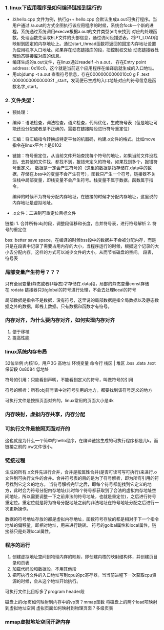### 1. linux下应用程序是如何编译链接到运行的
* 以hello.cpp 文件为例，执行g++ hello.cpp 会默认生成a.out可执行程序。当用户通过./a.out的方式企图执行该应用程序的时候，系统会fock一个新的进程，系统通过系统调用execve根据a.out的文件类型(elf)来找到
对应的处理函数。处理函数先读取ELF文件的头部信息，通过访问段描述表，将PT_LOAD段映射到固定的内存地址上。通过start_thread函数将返回的固定内存地址设置为应用程序入口地址。如果存在动态链接库的段，把控制权交给
动态链接器处理动态链接库对应的信息。
* 编译生成的a.out文件，在linux通过readelf -h a.out， 存在Entry point address:               0x10c0，这个就是当前这个应用程序在编译后就生成的入口地址。
* 用objdump -t a.out 查看符号信息，存在00000000000010c0 g     F .text  000000000000002f              _start，发现便已生成的入口地址对应的符号信息是函数名字_start。

### 2. 文件类型：
* 预处理：
* 编译：语法检查，词法检查，语义检查，代码优化，生成符号表（但是地址可能还没分配或者是不正确的，需要在链接阶段进行符号重定位）
* 汇编：将汇编指令转换成特定平台的机器码，构建.o文件的格式。比如move指令在linux平台上是0102
* 链接：符号重定位，从当前文件开始查找每个符号的地址，如果当前文件没找到，去其他的文件找，都找不到，报错未定义的符号。如果找到多个，报错符号重定义。
数据是一定会产生符号的（这里的数据是指存储在.data中的数据，存储在.bss中的变量不会产生符号），函数只产生一个符号，链接器不关注栈中局部变量，即栈变量不会产生符号。栈变量不属于数据。函数属于指令。

  编译的时候不为符号分配内存地址，在链接的时候才分配内存地址，这里说的内存地址是虚拟地址。
* .o文件：二进制可重定位目标文件

链接:   1. 合并所有obj的段，调整段偏移和长度，合并符号表，进行符号解析
        2. 符号的重定位

bss: better save space，在编译的时候bss段中的数据并不会被分配内存，而是只是在段表中记录了需要占用内存的大小，当程序运行的时候，根据这个记录的大小去分配内存，这样的方式可以减少文件的大小，从而节省磁盘的空间。
段表，符号表
### 局部变量产生符号？？？

只有全局变量(静态或者非静态)才存储在.data段，局部的静态变量const存储在.rodata
链接器只对global的符号进行处理，不会去处理local的符号

局部数据是指令不是数据，没有符号，这里说的局部数据是指全局数据以及静态数据之外的数据，即栈上数据。只有数据和函数才有符号。

### 内存对齐，为什么要内存对齐，如何实现内存对齐
1. 便于移植
2. 提高性能

### linux系统内存布局

32位举例
内核1G，用户3G                     高地址
环境变量
命令行
栈区
|
堆区
.bss
.data
.text
保留段   0x8084                    低地址

符号的引用：只能看到声明，不能看到定义的符号，叫做符号的引用

符号的解析：所有obj符号表中对符号引用的地方，都要找到该符号定义的地方

可执行文件是按照页面对齐的，linux常用的页面大小是4k

### 内存映射，虚拟内存共享，内存分配

### 可执行文件是按照页面对齐的
这也就是为什么一个简单的hello程序，在编译链接生成的可执行程序都是几k。而链接之前的.ow文件很小。

### 链接过程
生成的所有.o文件先进行合并，合并是按属性合并(是否可读可写可执行)来进行.o文件到可执行文件的合并。合并符号表的目的是为了符号解析，即为所有引用的符号找到它定义的地方。
当符号解析完毕之后，即每个符号都能找到它定义的地方，此时会为符号分配内存地址(此时每个符号都获取到了合法的虚拟内存地址空间地址，所以需要调整一下之前非法的符号地址，也就是重定位)，之后进行符号重定位。重定位就是将为符号分配地址之前的非法地址在符号地址分配之后进行一次更新操作。

数据的符号地址存放的都是虚拟内存地址，函数符号存放的都是相对于下一个指令地址的偏移量，即相对地址，用来进行跳转。
符号的golbal属性和local属性，链接器只是处理local属性。

### 程序的运行
1. 创建虚拟地址空间到物理内存的映射，即创建内核的映射结构体，并创建页目录和页表
2. 加载代码段和数据段，不用其他段
3. 把可执行文件的入口地址写到cpu的pc寄存器。当当前进程下一次获取cpu资源的时候，会从这个地址开始执行。

可执行文件比目标多了program header段

磁盘上的dp页如何映射到内存中的vp页？mmap函数  将磁盘上的两个load项映射到虚拟地址空间
虚拟页面如何映射到物理页面？多级页表

### mmap虚拟地址空间开辟内存
